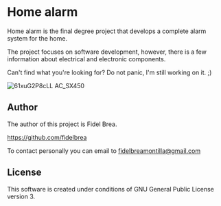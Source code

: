 # Home alarm

Home alarm is the final degree project that develops a complete alarm system for the home.

The project focuses on software development, however, there is a few information about electrical and electronic components.

Can't find what you're looking for? Do not panic, I'm still working on it.  ;)

![61xuG2P8cLL _AC_SX450_](https://user-images.githubusercontent.com/55228730/164787151-0edceca5-9fa5-4367-a6a1-032ab7e3010f.jpg)

## Author

The author of this project is Fidel Brea.

https://github.com/fidelbrea

To contact personally you can email to fidelbreamontilla@gmail.com


## License

This software is created under conditions of GNU General Public License version 3.
